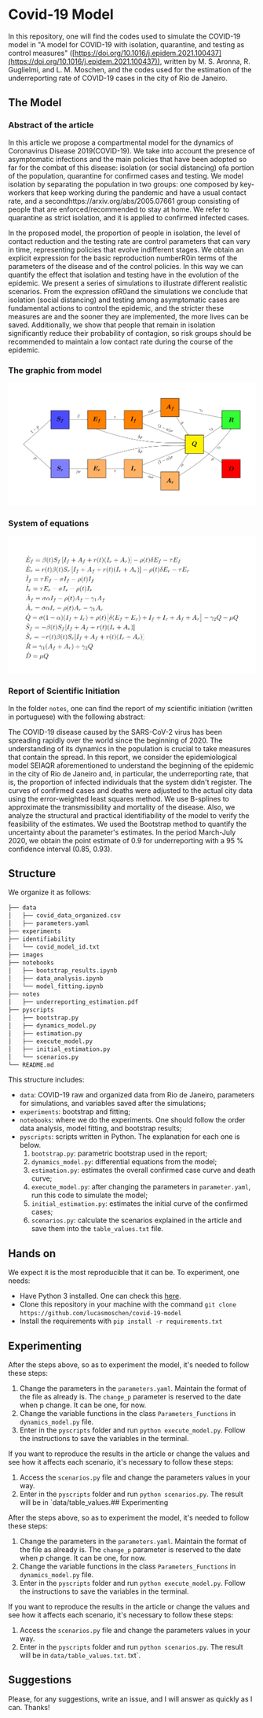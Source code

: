 # Covid-19 Model 

In this repository, one will find the codes used to simulate the COVID-19 model
in "A model for COVID-19 with isolation, quarantine, and testing as control
measures"
([https://doi.org/10.1016/j.epidem.2021.100437](https://doi.org/10.1016/j.epidem.2021.100437)),
written by M. S. Aronna, R. Guglielmi, and L. M. Moschen, and the codes used for the estimation of the underreporting rate of COVID-19 cases in
the city of Rio de Janeiro. 

## The Model 

### Abstract of the article

 In this article we propose a compartmental model for the dynamics of
 Coronavirus Disease 2019(COVID-19).  We take into account the presence of
 asymptomatic infections and the main policies that  have  been  adopted  so
 far  for  the  combat  of  this  disease:  isolation  (or  social
 distancing)  ofa portion of the population,  quarantine for confirmed cases
 and testing.  We model isolation by separating the population in two groups:
 one composed by key-workers that keep working during the  pandemic  and  have
 a  usual  contact  rate,  and  a  secondhttps://arxiv.org/abs/2005.07661  group  consisting  of  people  that
 are enforced/recommended to stay at home.  We refer to quarantine as strict
 isolation, and it is applied to confirmed infected cases.
 
 In the proposed model, the proportion of people in isolation, the level of
 contact reduction and the testing rate are control parameters that can vary in
 time, representing policies that evolve indifferent stages.  We obtain an
 explicit expression for the basic reproduction numberR0in terms of the
 parameters of the disease and of the control policies.  In this way we can
 quantify the effect that isolation and testing have in the evolution of the
 epidemic.  We present a series of simulations to illustrate different
 realistic scenarios.  From the expression ofR0and the simulations we
 conclude that isolation (social distancing) and testing among asymptomatic
 cases are fundamental actions to control the epidemic, and the stricter these
 measures are and the sooner they are implemented, the more lives can be saved.
 Additionally, we show that people that remain in isolation
 significantly reduce  their  probability  of  contagion,  so  risk  groups
 should  be  recommended  to  maintain  a  low contact rate during the course
 of the epidemic. 

### The graphic from model 

![Image from the model](images/model.svg)

### System of equations 

![Image from the system](images/equation.svg)

### Report of Scientific Initiation 

In the folder `notes`, one can find the report of my scientific initiation
(written in portuguese) with the following abstract:  

The COVID-19 disease caused by the SARS-CoV-2 virus has been spreading rapidly over the world since the beginning of 2020.  The understanding of its dynamics in the population is crucial to take measures that contain the spread. In this report, we consider the epidemiological model SEIAQR aforementioned to understand the beginning of the epidemic in the city of Rio de Janeiro and, in particular, the underreporting rate, that is, the proportion of infected individuals that the system didn't register. The curves of confirmed cases and deaths were adjusted to the actual city data using the error-weighted least squares method. We use B-splines to approximate the transmissibility and mortality of the disease. Also, we analyze the structural and practical identifiability of the model to verify the feasibility of the estimates. We used the Bootstrap method to quantify the uncertainty about the parameter's estimates. In the period March-July 2020, we obtain the point estimate of 0.9 for underreporting with a 95 \% confidence interval (0.85, 0.93). 

## Structure 

We organize it as follows: 

```{bash}
├── data
│   ├── covid_data_organized.csv
│   ├── parameters.yaml
├── experiments
├── identifiability
│   └── covid_model_id.txt
├── images
├── notebooks
│   ├── bootstrap_results.ipynb
│   ├── data_analysis.ipynb
│   └── model_fitting.ipynb
├── notes
│   ├── underreporting_estimation.pdf
├── pyscripts
│   ├── bootstrap.py
│   ├── dynamics_model.py
│   ├── estimation.py
│   ├── execute_model.py
│   ├── initial_estimation.py
│   └── scenarios.py
└── README.md
```

This structure includes:

* `data`: COVID-19 raw and organized data from Rio de Janeiro, parameters for simulations, and variables saved after the simulations; 
* `experiments`: bootstrap and fitting;
* `notebooks`: where we do the experiments. One should follow the order data analysis, model fitting, and bootstrap results;
* `pyscripts`: scripts written in Python. The explanation for each one is below. 
   1. `bootstrap.py`: parametric bootstrap used in the report;
   2. `dynamics_model.py`: differential equations from the model;
   3. `estimation.py`: estimates the overall confirmed case curve and death curve;
   4. `execute_model.py`: after changing the parameters in `parameter.yaml`, run this code to simulate the model;
   5. `initial_estimation.py`: estimates the initial curve of the confirmed cases;
   6. `scenarios.py`: calculate the scenarios explained in the article and save them into the `table_values.txt` file. 

## Hands on

We expect it is the most reproducible that it can be. To experiment, one needs: 

- Have Python 3 installed. One can check this
  [here](https://www.python.org/downloads/). 
- Clone this repository in your machine with the command ```git clone https://github.com/lucasmoschen/covid-19-model``` 
- Install the requirements with ```pip install -r requirements.txt```

## Experimenting 

After the steps above, so as to experiment the model, it's needed to follow
these steps: 

1. Change the parameters in the `parameters.yaml`. Maintain the format of the
   file as already is. The `change_p` parameter is reserved to the date when
   p change. It can be one, for now. 
2. Change the variable functions in the class `Parameters_Functions` in
   `dynamics_model.py` file. 
3. Enter in the `pyscripts` folder and run `python execute_model.py`. Follow
   the instructions to save the variables in the terminal. 

If you want to reproduce the results in the article or change the values and
see how it affects each scenario, it's necessary to follow these steps: 

1. Access the `scenarios.py` file and change the parameters values in your
   way. 
2. Enter in the `pyscripts` folder and run `python scenarios.py`. The result
   will be in `data/table_values.## Experimenting 

After the steps above, so as to experiment the model, it's needed to follow
these steps: 

1. Change the parameters in the `parameters.yaml`. Maintain the format of the
   file as already is. The `change_p` parameter is reserved to the date when
   $p$ change. It can be one, for now. 
2. Change the variable functions in the class `Parameters_Functions` in
   `dynamics_model.py` file. 
3. Enter in the `pyscripts` folder and run `python execute_model.py`. Follow
   the instructions to save the variables in the terminal. 

If you want to reproduce the results in the article or change the values and
see how it affects each scenario, it's necessary to follow these steps: 

1. Access the `scenarios.py` file and change the parameters values in your
   way. 
2. Enter in the `pyscripts` folder and run `python scenarios.py`. The result
   will be in `data/table_values.txt`. txt`. 

## Suggestions

Please, for any suggestions, write an issue, and I will answer as quickly as I can. Thanks!
